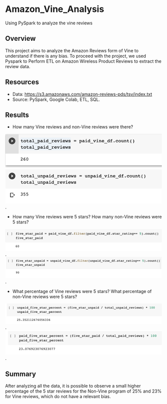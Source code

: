 # Amazon_Vine_Analysis
Using PySpark to analyze the vine reviews 

## Overview 
This project aims to analyze the Amazon Reviews form of Vine to understand if there is any bias. 
To proceed with the project, we used Pyspark to Perform ETL on Amazon Wireless Product Reviews 
to extract the review data.

## Resources
- Data: https://s3.amazonaws.com/amazon-reviews-pds/tsv/index.txt
- Source: PySpark, Google Colab, ETL, SQL.

## Results 
- How many Vine reviews and non-Vine reviews were there?

![vine1](vine1.png).


- How many Vine reviews were 5 stars? How many non-Vine reviews were 5 stars?

![vine2](vine2.png).
![vine3](vine3.png).


- What percentage of Vine reviews were 5 stars? What percentage of non-Vine reviews were 5 stars?

![vine4](vine4.png).
![vine5](vine5.png).


## Summary 
After analyzing all the data, it is possible to observe a small higher percentage of the 5 star 
reviews for the Non-Vine program of 25% and 23% for Vine reviews, which do not have a relevant bias.
